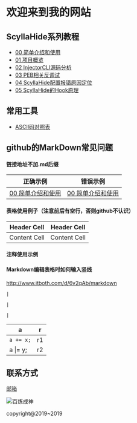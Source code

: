 # 欢迎来到我的网站

## ScyllaHide系列教程

- [00 简单介绍和使用](https://ninecents.github.io/course/ScyllaHide/00%20简单介绍和使用)
- [01 项目概览](https://ninecents.github.io/course/ScyllaHide/01%20项目概览)
- [02 InjectorCLI源码分析](https://ninecents.github.io/course/ScyllaHide/02%20InjectorCLI源码分析)
- [03 PEB相关反调试](https://ninecents.github.io/course/ScyllaHide/03%20PEB相关反调试)
- [04 ScyllaHide配置报错原因定位](https://ninecents.github.io/course/ScyllaHide/04%20ScyllaHide配置报错原因定位)
- [05 ScyllaHide的Hook原理](https://ninecents.github.io/course/ScyllaHide/05%20ScyllaHide的Hook原理)

## 常用工具
- [ASCII码对照表](https://ninecents.github.io/utils/ASCII码对照表.html)

## github的MarkDown常见问题
#### 链接地址不加.md后缀

| 正确示例 | 错误示例 |
| ------------- | ------------- |
| [00 简单介绍和使用](https://ninecents.github.io/course/ScyllaHide/00%20简单介绍和使用) | [00 简单介绍和使用](https://ninecents.github.io/course/ScyllaHide/00%20简单介绍和使用.md) |

#### 表格使用例子（注意前后有空行，否则github不认识）

| Header Cell | Header Cell |
| ------------- | ------------- |
| Content Cell | Content Cell |

#### 注释使用示例

[//]: <> (This may be the most platform independent comment
    ## Todo:
2019-2-11
MarkDown注释；
xmind文件提交；
html静态文本测试-ascii。)

#### Markdown编辑表格时如何输入竖线
http://www.itboth.com/d/6v2qAb/markdown

```|```

`|`

<code>|</code>

| a | r | 
| ----- | ----- | 
| `a += x;` | r1 | 
| a &#124;= y; | r2 |

## 联系方式

[邮箱](mailto:3357427767@qq.com)

![百炼成神](bailianchengshen.jpg)

copyright@2019~2019
 

